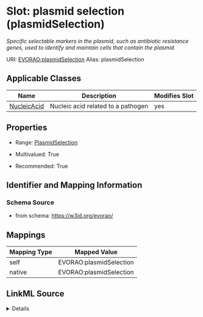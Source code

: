 

# Slot: plasmid selection (plasmidSelection) 


_Specific selectable markers in the plasmid, such as antibiotic resistance genes, used to identify and maintain cells that contain the plasmid_





URI: [EVORAO:plasmidSelection](https://w3id.org/evorao/plasmidSelection)
Alias: plasmidSelection

<!-- no inheritance hierarchy -->





## Applicable Classes

| Name | Description | Modifies Slot |
| --- | --- | --- |
| [NucleicAcid](NucleicAcid.md) | Nucleic acid related to a pathogen |  yes  |







## Properties

* Range: [PlasmidSelection](PlasmidSelection.md)

* Multivalued: True

* Recommended: True





## Identifier and Mapping Information







### Schema Source


* from schema: https://w3id.org/evorao/




## Mappings

| Mapping Type | Mapped Value |
| ---  | ---  |
| self | EVORAO:plasmidSelection |
| native | EVORAO:plasmidSelection |




## LinkML Source

<details>
```yaml
name: plasmidSelection
description: Specific selectable markers in the plasmid, such as antibiotic resistance
  genes, used to identify and maintain cells that contain the plasmid
title: plasmid selection
from_schema: https://w3id.org/evorao/
rank: 1000
alias: plasmidSelection
domain_of:
- NucleicAcid
range: PlasmidSelection
required: false
recommended: true
multivalued: true

```
</details>